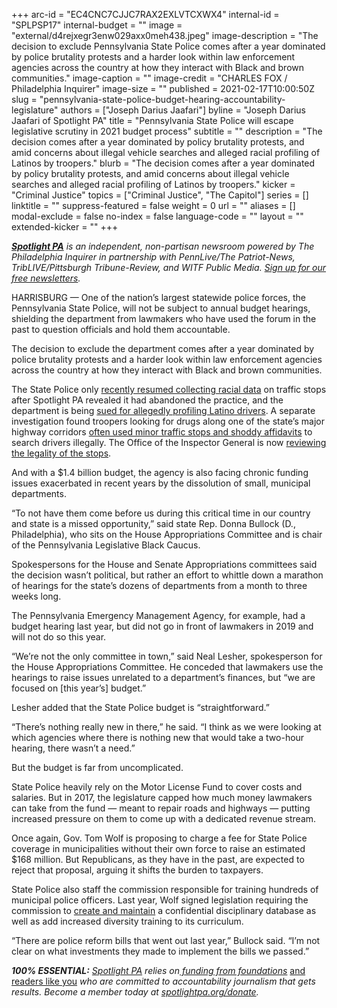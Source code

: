 +++
arc-id = "EC4CNC7CJJC7RAX2EXLVTCXWX4"
internal-id = "SPLPSP17"
internal-budget = ""
image = "external/d4rejxegr3enw029axx0meh438.jpeg"
image-description = "The decision to exclude Pennsylvania State Police comes after a year dominated by police brutality protests and a harder look within law enforcement agencies across the country at how they interact with Black and brown communities."
image-caption = ""
image-credit = "CHARLES FOX / Philadelphia Inquirer"
image-size = ""
published = 2021-02-17T10:00:50Z
slug = "pennsylvania-state-police-budget-hearing-accountability-legislature"
authors = ["Joseph Darius Jaafari"]
byline = "Joseph Darius Jaafari of Spotlight PA"
title = "Pennsylvania State Police will escape legislative scrutiny in 2021 budget process"
subtitle = ""
description = "The decision comes after a year dominated by policy brutality protests, and amid concerns about illegal vehicle searches and alleged racial profiling of Latinos by troopers."
blurb = "The decision comes after a year dominated by policy brutality protests, and amid concerns about illegal vehicle searches and alleged racial profiling of Latinos by troopers."
kicker = "Criminal Justice"
topics = ["Criminal Justice", "The Capitol"]
series = []
linktitle = ""
suppress-featured = false
weight = 0
url = ""
aliases = []
modal-exclude = false
no-index = false
language-code = ""
layout = ""
extended-kicker = ""
+++

<a href="https://lesspage.com/"><i><b>Spotlight PA</b></i></a><i> is an independent, non-partisan newsroom powered by The Philadelphia Inquirer in partnership with PennLive/The Patriot-News, TribLIVE/Pittsburgh Tribune-Review, and WITF Public Media. </i><a href="https://lesspage.com/newsletters"><i>Sign up for our free newsletters</i></a><i>.</i>

HARRISBURG — One of the nation’s largest statewide police forces, the Pennsylvania State Police, will not be subject to annual budget hearings, shielding the department from lawmakers who have used the forum in the past to question officials and hold them accountable.

The decision to exclude the department comes after a year dominated by police brutality protests and a harder look within law enforcement agencies across the country at how they interact with Black and brown communities.

The State Police only <a href="https://lesspage.com/news/2021/01/pa-state-police-traffic-stops-racial-profiling-data-collection/">recently resumed collecting racial data</a> on traffic stops after Spotlight PA revealed it had abandoned the practice, and the department is being <a href="https://www.inquirer.com/news/pennsylvania/spl/pennsylvania-state-police-racial-bias-traffic-stops-vehicle-searches-20200123.html">sued for allegedly profiling Latino drivers</a>. A separate investigation found troopers looking for drugs along one of the state’s major highway corridors <a href="https://lesspage.com/news/2020/08/pa-state-police-troopers-highway-stop-and-frisk/">often used minor traffic stops and shoddy affidavits</a> to search drivers illegally. The Office of the Inspector General is now <a href="https://lesspage.com/news/2020/09/pa-state-police-traffic-stops-illegal-searches-inspector-general-review/">reviewing the legality of the stops</a>.

<script src="https://lesspage.com/embed.js" async></script><div data-spl-embed-version="1" data-spl-src="https://lesspage.com/embeds/newsletter/"></div>

And with a $1.4 billion budget, the agency is also facing chronic funding issues exacerbated in recent years by the dissolution of small, municipal departments.

“To not have them come before us during this critical time in our country and state is a missed opportunity,” said state Rep. Donna Bullock (D., Philadelphia), who sits on the House Appropriations Committee and is chair of the Pennsylvania Legislative Black Caucus.

Spokespersons for the House and Senate Appropriations committees said the decision wasn’t political, but rather an effort to whittle down a marathon of hearings for the state’s dozens of departments from a month to three weeks long.

The Pennsylvania Emergency Management Agency, for example, had a budget hearing last year, but did not go in front of lawmakers in 2019 and will not do so this year.

“We’re not the only committee in town,” said Neal Lesher, spokesperson for the House Appropriations Committee. He conceded that lawmakers use the hearings to raise issues unrelated to a department’s finances, but “we are focused on [this year’s] budget.”

Lesher added that the State Police budget is “straightforward.”

“There’s nothing really new in there,” he said. “I think as we were looking at which agencies where there is nothing new that would take a two-hour hearing, there wasn’t a need.”

But the budget is far from uncomplicated.

State Police heavily rely on the Motor License Fund to cover costs and salaries. But in 2017, the legislature capped how much money lawmakers can take from the fund — meant to repair roads and highways — putting increased pressure on them to come up with a dedicated revenue stream.

<script src="https://lesspage.com/embed.js" async></script><div data-spl-embed-version="1" data-spl-src="https://lesspage.com/embeds/donate/?teaser_text=Spotlight%20PA%20provides%20essential%2C%20public-service%20journalism%20thanks%20to%20readers%20like%20you.%20Help%20us%20continue%20that%20work."></div>


Once again, Gov. Tom Wolf is proposing to charge a fee for State Police coverage in municipalities without their own force to raise an estimated $168 million. But Republicans, as they have in the past, are expected to reject that proposal, arguing it shifts the burden to taxpayers.

State Police also staff the commission responsible for training hundreds of municipal police officers. Last year, Wolf signed legislation requiring the commission to <a href="https://lesspage.com/news/2020/06/pennsylvania-police-misconduct-database-george-floyd/">create and maintain</a> a confidential disciplinary database as well as add increased diversity training to its curriculum.

“There are police reform bills that went out last year,” Bullock said. “I’m not clear on what investments they made to implement the bills we passed.”

<i><b>100% ESSENTIAL:</b></i><i> </i><a href="https://lesspage.com/"><i>Spotlight PA</i></a><i> relies on</i><a href="https://lesspage.com/support"><i> funding from foundations</i></a><i> </i><a href="https://lesspage.com/support">and readers like you</a><i> who are committed to accountability journalism that gets results. Become a member today at </i><a href="http://checkout.fundjournalism.org/memberform?org_id=spotlightpa&campaign=701f4000000TVuIAAW"><i>spotlightpa.org/donate</i></a><i>.</i>
